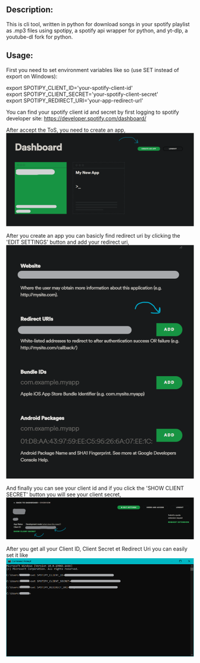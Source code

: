 Description:
-----------------------------
This is cli tool, written in python for download songs in your spotify playlist as .mp3 files using spotipy, a spotify api wrapper for python, and yt-dlp, a youtube-dl fork for python.


Usage:
----------------------------
First you need to set environment variables like so (use SET instead of export on Windows):


export SPOTIPY_CLIENT_ID='your-spotify-client-id'  
export SPOTIPY_CLIENT_SECRET='your-spotify-client-secret'  
export SPOTIPY_REDIRECT_URI='your-app-redirect-url'


You can find your spotify client id and secret by first logging to spotify developer site: https://developer.spotify.com/dashboard/

After accept the ToS, you need to create an app, ![CreateApp](Images/CreateApp.png)

After you create an app you can basicly find redirect uri by clicking the 'EDIT SETTINGS' button and add your redirect uri, ![RedirectURI](Images/RedirectURI.png)

And finally you can see your client id and if you click the 'SHOW CLIENT SECRET' button you will see your client secret, ![ShowID&Secret](Images/ClientID&Secret.png)

After you get all your Client ID, Client Secret et Redirect Uri you can easily set it like ![SetVariables](Images/SetVariables.png)